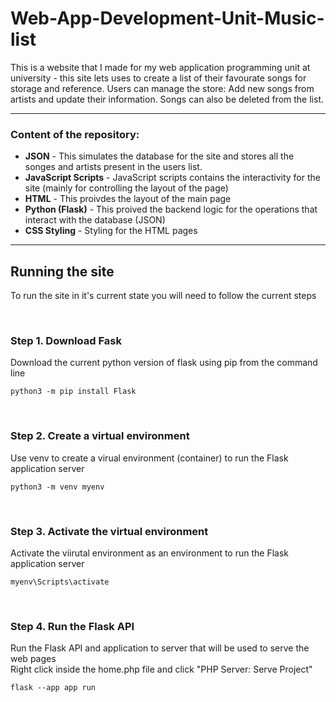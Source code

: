 # Web-App-Development-Unit-Music-list
This is a website that I made for my web application programming unit at university - this site lets uses to create a list of their favourate songs for storage and reference. Users can manage the store: Add new songs from artists and update their information. Songs can also be deleted from the list.

---

### Content of the repository:
  - **JSON** - This simulates the database for the site and stores all the songes and artists present in the users list.
  - **JavaScript Scripts** - JavaScript scripts contains the interactivity for the site (mainly for controlling the layout of the page)
  - **HTML** - This proivdes the layout of the main page
  - **Python (Flask)** - This proived the backend logic for the operations that interact with the database (JSON)
  - **CSS Styling** - Styling for the HTML pages

---

## Running the site
To run the site in it's current state you will need to follow the current steps

<br>

### Step 1. Download Fask
Download the current python version of flask using pip from the command line
```
python3 -m pip install Flask
```
<br>


### Step 2. Create a virtual environment
Use venv to create a virual environment (container) to run the Flask application server
```
python3 -m venv myenv
```
<br>


### Step 3. Activate the virtual environment
Activate the viirutal environment as an environment to run the Flask application server
```
myenv\Scripts\activate
```
<br>


### Step 4. Run the Flask API
Run the Flask API and application to server that will be used to serve the web pages
<br>
Right click inside the home.php file and click "PHP Server: Serve Project"
```
flask --app app run
```
<br>


